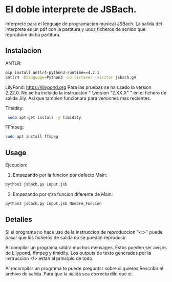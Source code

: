 # El doble interprete de JSBach.
Interprete para el lenguaje de programacion musical JSBach. La salida del interprete es un pdf con la partitura y unos ficheros de sonido que reproduce dicha partitura.

## Instalacion

ANTLR:
```bash
pip install antlr4-python3-runtime==4.7.1
antlr4 -Dlanguage=Python3 -no-listener -visitor jsbach.g4
```
LilyPond: https://lilypond.org
Para las pruebas se ha usado la version 2.22.0. No se ha incluido la instruccion " \version "2.XX.X" " en el fichero de salida .lily. Asi que tambien funcionara para versiones mas recientes.

Timidity:
```bash
 sudo apt-get install -y timidity  
```

FFmpeg:
```bash
sudo apt install ffmpeg
```

## Usage
Ejecucion:
1. Empezando por la funcion por defecto Main:
```bash
python3 jsbach.py input.jsb
```
2. Empezando por otra funcion diferente de Main:
```bash
python3 jsbach.py input.jsb Nombre_Funcion
```

## Detalles
Si el programa no hace uso de la instruccion de reproduccion "<:>" puede pasar que los ficheros de salida no se puedan reproducir.

Al compilar un programa saldra muchos mensages. Estos pueden ser avisos de Lilypond, ffmpeg y timidity. Los outputs de texto generados por la instruccion <!> estan al principio de todo.

Al recompilar un programa te puede preguntar sobre si quieres Rescribir el archivo de salida. Para que la salida sea correcta dile que si.
